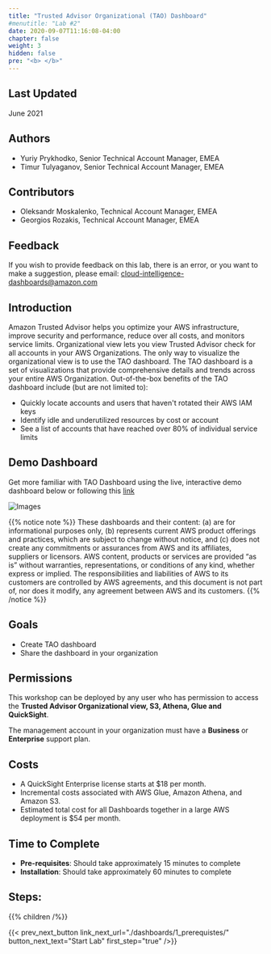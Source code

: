 ```yaml
---
title: "Trusted Advisor Organizational (TAO) Dashboard"
#menutitle: "Lab #2"
date: 2020-09-07T11:16:08-04:00
chapter: false
weight: 3
hidden: false
pre: "<b> </b>"
---
```

## Last Updated

June 2021

## Authors

+ Yuriy Prykhodko, Senior Technical Account Manager, EMEA
+ Timur Tulyaganov, Senior Technical Account Manager, EMEA

## Contributors
+ Oleksandr Moskalenko, Technical Account Manager, EMEA
+ Georgios Rozakis, Technical Account Manager, EMEA


## Feedback

If you wish to provide feedback on this lab, there is an error, or you want to make a suggestion, please email: cloud-intelligence-dashboards@amazon.com

## Introduction

Amazon Trusted Advisor helps you optimize your AWS infrastructure, improve security and performance, reduce over all costs, and monitors service limits. Organizational view lets you view Trusted Advisor check for all accounts in your AWS Organizations. The only way to visualize the organizational view is to use the TAO dashboard. The TAO dashboard is a set of visualizations that provide comprehensive details and trends across your entire AWS Organization. Out-of-the-box benefits of the TAO dashboard include (but are not limited to):

* Quickly locate accounts and users that haven't rotated their AWS IAM keys
* Identify idle and underutilized resources by cost or account
* See a list of accounts that have reached over 80% of individual service limits

## Demo Dashboard

Get more familiar with TAO Dashboard using the live, interactive demo dashboard below or following this [link](https://d1s0yx3p3y3rah.cloudfront.net/anonymous-embed?dashboard=tao)


![Images](/Cost/200_Cloud_Intelligence/Images/tao/TAO_Dashboard_Summary.png)

{{% notice note %}}
These dashboards and their content: (a) are for informational purposes only, (b) represents current AWS product offerings and practices, which are subject to change without notice, and (c) does not create any commitments or assurances from AWS and its affiliates, suppliers or licensors. AWS content, products or services are provided “as is” without warranties, representations, or conditions of any kind, whether express or implied. The responsibilities and liabilities of AWS to its customers are controlled by AWS agreements, and this document is not part of, nor does it modify, any agreement between AWS and its customers.
{{% /notice %}}

## Goals

- Create TAO dashboard
- Share the dashboard in your organization

## Permissions

This workshop can be deployed by any user who has permission to access the **Trusted Advisor Organizational view, S3, Athena, Glue and QuickSight**.

The management account in your organization must have a **Business** or **Enterprise** support plan.

## Costs 

- A QuickSight Enterprise license starts at $18 per month. 
- Incremental costs associated with AWS Glue, Amazon Athena, and Amazon S3. 
- Estimated total cost for all Dashboards together in a large AWS deployment is $54 per month. 

## Time to Complete

+ **Pre-requisites**: Should take approximately 15 minutes to complete
+ **Installation**: Should take approximately 60 minutes to complete

## Steps:
{{% children  /%}}

{{< prev_next_button link_next_url="./dashboards/1_prerequistes/" button_next_text="Start Lab" first_step="true" />}}